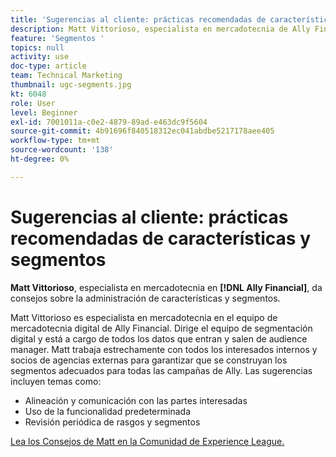 ```yaml
---
title: 'Sugerencias al cliente: prácticas recomendadas de características y segmentos'
description: Matt Vittorioso, especialista en mercadotecnia de Ally Financial, da consejos sobre la administración de características y segmentos.
feature: 'Segmentos '
topics: null
activity: use
doc-type: article
team: Technical Marketing
thumbnail: ugc-segments.jpg
kt: 6048
role: User
level: Beginner
exl-id: 7001011a-c0e2-4879-89ad-e463dc9f5604
source-git-commit: 4b91696f840518312ec041abdbe5217178aee405
workflow-type: tm+mt
source-wordcount: '138'
ht-degree: 0%

---
```


# Sugerencias al cliente: prácticas recomendadas de características y segmentos

**Matt Vittorioso**, especialista en mercadotecnia en  **[!DNL Ally Financial]**, da consejos sobre la administración de características y segmentos.

Matt Vittorioso es especialista en mercadotecnia en el equipo de mercadotecnia digital de Ally Financial. Dirige el equipo de segmentación digital y está a cargo de todos los datos que entran y salen de audience manager. Matt trabaja estrechamente con todos los interesados internos y socios de agencias externas para garantizar que se construyan los segmentos adecuados para todas las campañas de Ally. Las sugerencias incluyen temas como:

* Alineación y comunicación con las partes interesadas
* Uso de la funcionalidad predeterminada
* Revisión periódica de rasgos y segmentos

[Lea los Consejos de Matt en la Comunidad de Experience League.](https://experienceleaguecommunities.adobe.com/t5/adobe-audience-manager-blogs/traits-and-segments-best-practices/ba-p/367729)
